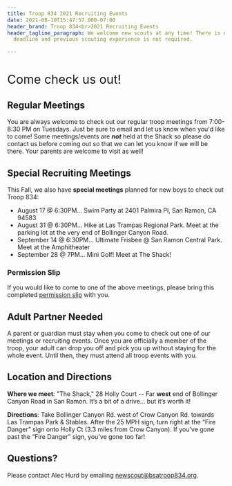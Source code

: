 ```yaml
---
title: Troop 834 2021 Recruiting Events
date: 2021-08-10T15:47:57.000-07:00
header_brand: Troop 834<br>2021 Recruiting Events
header_tagline_paragraph: We welcome new scouts at any time! There is no recruiting
  deadline and previous scouting experience is not required.

---
```

<h1 id="come-check-us-out" style="font-weight:normal;">Come check us out!</h1>

## Regular Meetings

You are always welcome to check out our regular troop meetings from 7:00-8:30
PM on Tuesdays. Just be sure to email and let us know when you'd like to come!
Some meetings/events are **_not_** held at the Shack so please do contact us before
coming out so that we can let you know if we will be there. Your parents are
welcome to visit as well!

## Special Recruiting Meetings

This Fall, we also have **special meetings** planned for new boys to check out Troop 834:

* August 17 @ 6:30PM… Swim Party at 2401 Palmira Pl, San Ramon, CA 94583
* August 31 @ 6:30PM… Hike at Las Trampas Regional Park. Meet at the parking lot at the very end of Bollinger Canyon Road.
* September 14 @ 6:30PM… Ultimate Frisbee @ San Ramon Central Park. Meet at the Amphitheater
* September 28 @ 7PM… Mini Golf! Meet at The Shack!

### Permission Slip

If you would like to come to one of the above meetings, please bring this
completed [permission slip](Troop834_Fall2021_RecruitingEvents_PermissionSlip.pdf) with you.

## Adult Partner Needed

A parent or guardian must stay when you come to check out one of our meetings or recruiting events.  Once you are officially a member of the troop, your adult can drop you off and pick you up without staying for the whole event.  Until then, they must attend all troop events with you.

## Location and Directions

**Where we meet**: "The Shack," 28 Holly Court -- Far **west** end of Bollinger
Canyon Road in San Ramon. It’s a bit of a drive… but it’s worth it!

**Directions**: Take Bollinger Canyon Rd. west of Crow Canyon Rd. towards Las Trampas Park & Stables. After the 25 MPH sign, turn right at the “Fire Danger” sign onto Holly Ct (3.3 miles from Crow Canyon). If you’ve gone past the “Fire Danger” sign, you’ve gone too far!

## Questions?

Please contact Alec Hurd by emailing newscout@bsatroop834.org.
